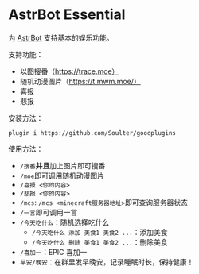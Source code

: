# AstrBot Essential

为 [AstrBot](https://github.com/Soulter/AstrBot) 支持基本的娱乐功能。

支持功能：
- 以图搜番（https://trace.moe）
- 随机动漫图片（https://t.mwm.moe/）
- 喜报
- 悲报

安装方法：
```
plugin i https://github.com/Soulter/goodplugins
```

使用方法：
- `/搜番`**并且**加上图片即可搜番
- `/moe`即可调用随机动漫图片
- `/喜报 <你的内容>`
- `/悲报 <你的内容>`
- `/mcs`: `/mcs <minecraft服务器地址>`即可查询服务器状态
- `/一言`即可调用一言
- `/今天吃什么`：随机选择吃什么
  - `/今天吃什么 添加 美食1 美食2 ...`：添加美食
  - `/今天吃什么 删除 美食1 美食2 ...`：删除美食
- `/喜加一`：EPIC 喜加一
- `早安/晚安`：在群里发早晚安，记录睡眠时长，保持健康！
  
